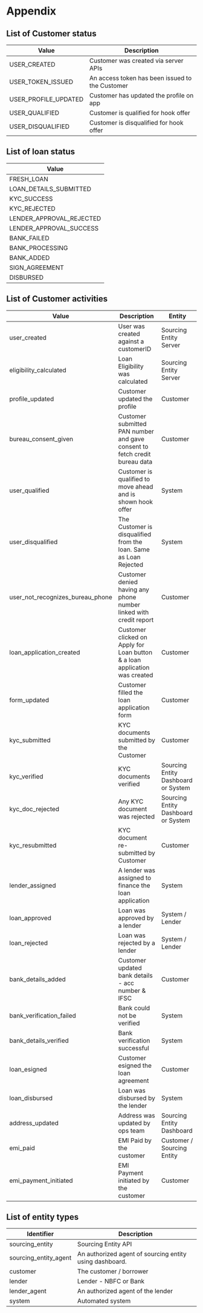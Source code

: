 # Appendix

## List of Customer status
| Value | Description |
| - | - |
| USER_CREATED | Customer was created via server APIs |
| USER_TOKEN_ISSUED | An access token has been issued to the Customer |
| USER_PROFILE_UPDATED | Customer has updated the profile on app |
| USER_QUALIFIED | Customer is qualified for hook offer |
| USER_DISQUALIFIED | Customer is disqualified for hook offer |


## List of loan status
| Value | 
| - |
| FRESH_LOAN |
| LOAN_DETAILS_SUBMITTED |
| KYC_SUCCESS |
| KYC_REJECTED |
| LENDER_APPROVAL_REJECTED |
| LENDER_APPROVAL_SUCCESS |
| BANK_FAILED |
| BANK_PROCESSING |
| BANK_ADDED |
| SIGN_AGREEMENT |
| DISBURSED |

## List of Customer activities
| Value | Description | Entity |
| - | - | - |
| user_created | User was created against a customerID |  Sourcing Entity Server |
| eligibility_calculated | Loan Eligibility was calculated |  Sourcing Entity Server |
| profile_updated | Customer updated the profile | Customer |
| bureau_consent_given | Customer submitted PAN number and gave consent to fetch credit bureau data | Customer |
| user_qualified | Customer is qualified to move ahead and is shown hook offer | System |
| user_disqualified | The Customer is disqualified from the loan. Same as Loan Rejected | System |
| user_not_recognizes_bureau_phone | Customer denied having any phone number linked with credit report | Customer |
| loan_application_created | Customer clicked on Apply for Loan button & a loan application was created | Customer |
| form_updated | Customer filled the loan application form | Customer |
| kyc_submitted | KYC documents submitted by the Customer | Customer |
| kyc_verified | KYC documents verified |  Sourcing Entity Dashboard or System |
| kyc_doc_rejected | Any KYC document was rejected |  Sourcing Entity Dashboard or System |
| kyc_resubmitted | KYC document re-submitted by Customer | Customer |
| lender_assigned | A lender was assigned to finance the loan application | System |
| loan_approved | Loan was approved by a lender | System / Lender |
| loan_rejected | Loan was rejected by a lender | System / Lender |
| bank_details_added | Customer updated bank details - acc number & IFSC | Customer |
| bank_verification_failed | Bank could not be verified | System |
| bank_details_verified | Bank verification successful | System |
| loan_esigned | Customer esigned the loan agreement | Customer |
| loan_disbursed | Loan was disbursed by the lender | System |
| address_updated | Address was updated by ops team |  Sourcing Entity Dashboard |
| emi_paid | EMI Paid by the customer | Customer /  Sourcing Entity |
| emi_payment_initiated | EMI Payment initiated by the customer | Customer |

## List of entity types
| Identifier | Description |
| - | - | 
| sourcing_entity | Sourcing Entity API|
| sourcing_entity_agent | An authorized agent of sourcing entity using dashboard. |
| customer | The customer / borrower |
| lender | Lender - NBFC or Bank |
| lender_agent | An authorized agent of the lender |
| system | Automated system |
